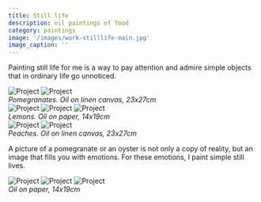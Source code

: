 ```yaml
---
title: Still life
description: oil paintings of food 
category: paintings
image: '/images/work-stilllife-main.jpg'
image_caption: ''
---
```


Painting still life for me is a way to pay attention and admire simple objects that in ordinary life go unnoticed.

<div class="gallery-box">
  <div class="gallery">
    <img src="/images/work-granate-1.jpg" loading="lazy" alt="Project">
    <img src="/images/work-granate-2.jpg" loading="lazy" alt="Project">
  </div>
  <em>Pomegranates. Oil on linen canvas, 23x27cm</em>
</div>

<div class="gallery-box">
  <div class="gallery">
    <img src="/images/work-lemon-2.jpg" loading="lazy" alt="Project">
    <img src="/images/work-lemon-1.jpg" loading="lazy" alt="Project">
    <img src="/images/work-lemon-3.jpg" loading="lazy" alt="Project">
  </div>
  <em>Lemons. Oil on paper, 14x19cm</em>
</div>

<div class="gallery-box">
  <div class="gallery">
    <img src="/images/work-peaches-1.jpg" loading="lazy" alt="Project">
    <img src="/images/work-peaches-2.jpg" loading="lazy" alt="Project">
  </div>
  <em>Peaches. Oil on linen canvas, 23x27cm</em>
</div>

A picture of a pomegranate or an oyster is not only a copy of reality, but an image that fills you with emotions. For these emotions, I paint simple still lives.
  
<div class="gallery-box">
  <div class="gallery">
    <img src="/images/work-shrimp-2.jpg" loading="lazy" alt="Project">
    <img src="/images/work-shrimp-1.jpg" loading="lazy" alt="Project">
    <img src="/images/work-shrimp-3.jpg" loading="lazy" alt="Project">
  </div>
  <em>Oil on paper, 14x19cm</em>
</div>
